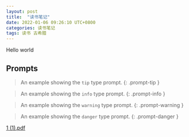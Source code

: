 ```yaml
---
layout: post
title:  "读书笔记"
date: 2022-01-06 09:26:10 UTC+0800
categories: 读书笔记
tags: 读书 古希腊  
---
```




Hello world


## Prompts

<!-- markdownlint-capture -->
<!-- markdownlint-disable -->
> An example showing the `tip` type prompt.
{: .prompt-tip }

> An example showing the `info` type prompt.
{: .prompt-info }

> An example showing the `warning` type prompt.
{: .prompt-warning }

> An example showing the `danger` type prompt.
{: .prompt-danger }
<!-- markdownlint-restore -->

[1 (1).pdf](https://github.com/user-attachments/files/22628803/1.1.pdf)


